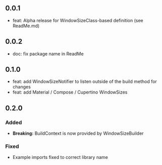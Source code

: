## 0.0.1

* feat: Alpha release for WindowSizeClass-based definition (see ReadMe.md)

## 0.0.2

* doc: fix package name in ReadMe 

## 0.1.0

* feat: add WindowSizeNotifier to listen outside of the build method for changes
* feat: add Material / Compose / Cupertino WindowSizes

## 0.2.0

### Added
* **Breaking:** BuildContext is now provided by WindowSizeBuilder

### Fixed
* Example imports fixed to correct library name
 
